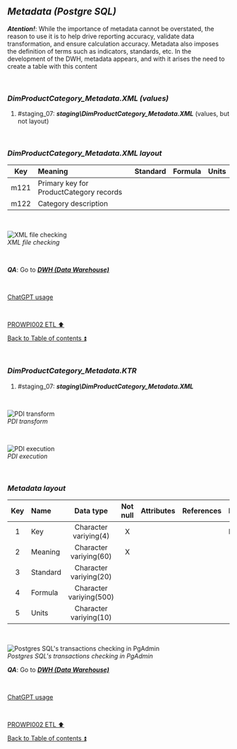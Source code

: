 ## **_Metadata (Postgre SQL)_**  

**_Atention!_**: While the importance of metadata cannot be overstated, the reason to use it is to help drive reporting accuracy, validate data transformation, and ensure calculation accuracy. Metadata also imposes the definition of terms such as indicators, standards, etc. In the development of the DWH, metadata appears, and with it arises the need to create a table with this content  

<p><br></p>

### **_DimProductCategory\_Metadata.XML (values)_**  
  1. #staging_07: **_staging\DimProductCategory\_Metadata.XML_** (values, but not layout)  

<p><br></p>

### **_DimProductCategory\_Metadata.XML layout_**  

| Key      	| Meaning                                 | Standard              | Formula                                                                  | Units |
| :-------: | :-------------------------------------- | :-------------------: | :----------------------------------------------------------------------- | :---: |
| m121      | Primary key for ProductCategory records |                       |                                                                          |       |
| m122      | Category description                    |                       |                                                                          |       |

<p><br></p>  

![XML file checking](https://i.imgur.com/NM0HLU7.png)  
_XML file checking_  

<p><br></p> 

**_QA_**: Go to **_[DWH (Data Warehouse)](dwh.md)_**  

<p><br></p> 

[ChatGPT usage](../CHATGPT_USAGE.md)  

<p><br></p> 

[PROWPI002 ETL :arrow_up:](prowpi002_etl_adventureworksdw2022_db.md)  

[Back to Table of contents :arrow_double_up:](../README.md)  

<p><br></p>

### **_DimProductCategory\_Metadata.KTR_**  
  1. #staging_07: **_staging\DimProductCategory\_Metadata.XML_**  

<p><br></p>  

![PDI transform](https://i.imgur.com/pV4uTMv.png)  
_PDI transform_  

<p><br></p>  

![PDI execution](https://i.imgur.com/3kttboE.png)  
_PDI execution_ 

<p><br></p>

### **_Metadata layout_**  

| Key	| Name                  | Data type              | Not null | Attributes | References            | Description |
| :-: | :-------------------- | :--------------------: | :------: | :--------- | :-------------------- | :-----------| 
| 1   | Key                   | Character variying(4)  | X        |            |                       | PK,FK       |
| 2   | Meaning               | Character variying(60) | X        |            |                       |             |
| 3   | Standard              | Character variying(20) |          |            |                       |             |
| 4   | Formula               | Character variying(500)|          |            |                       |             |
| 5   | Units                 | Character variying(10) |          |            |                       |             |

<p><br></p>  

![Postgres SQL's transactions checking in PgAdmin](https://i.imgur.com/kAMTRgM.png)  
_Postgres SQL's transactions checking in PgAdmin_  

**_QA_**: Go to **_[DWH (Data Warehouse)](dwh.md)_**  

<p><br></p> 

[ChatGPT usage](../CHATGPT_USAGE.md)  

<p><br></p> 

[PROWPI002 ETL :arrow_up:](prowpi002_etl_adventureworksdw2022_db.md)  

[Back to Table of contents :arrow_double_up:](../README.md)  